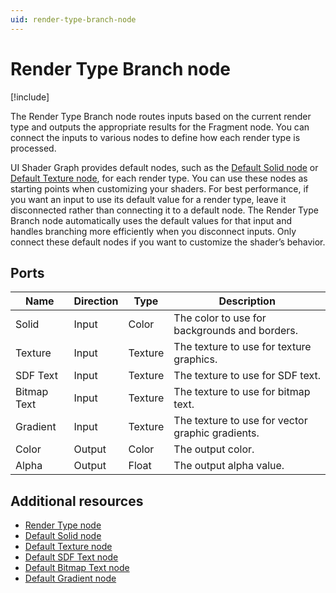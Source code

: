 ```yaml
---
uid: render-type-branch-node
---
```


# Render Type Branch node

[!include[](include_note_uitk.md)]

The Render Type Branch node routes inputs based on the current render type and outputs the appropriate results for the Fragment node. You can connect the inputs to various nodes to define how each render type is processed.

UI Shader Graph provides default nodes, such as the [Default Solid node](xref:default-solid-node) or [Default Texture node](xref:default-texture-node), for each render type. You can use these nodes as starting points when customizing your shaders. For best performance, if you want an input to use its default value for a render type, leave it disconnected rather than connecting it to a default node. The Render Type Branch node automatically uses the default values for that input and handles branching more efficiently when you disconnect inputs. Only connect these default nodes if you want to customize the shader’s behavior.

## Ports

| Name       | Direction | Type    | Description                          |
|------------|-----------|---------|--------------------------------------|
| Solid      | Input     | Color   | The color to use for backgrounds and borders. |
| Texture    | Input     | Texture | The texture to use for texture graphics.        |
| SDF Text   | Input     | Texture | The texture to use for SDF text.                |
| Bitmap Text| Input     | Texture | The texture to use for bitmap text.             |
| Gradient   | Input     | Texture | The texture to use for vector graphic gradients.|
| Color      | Output    | Color   | The output color.                    |
| Alpha      | Output    | Float   | The output alpha value.              |

## Additional resources

- [Render Type node](xref:render-type-node)
- [Default Solid node](xref:default-solid-node)
- [Default Texture node](xref:default-texture-node)
- [Default SDF Text node](xref:default-sdf-text-node)
- [Default Bitmap Text node](xref:default-bitmap-text-node)
- [Default Gradient node](xref:default-gradient-node)
